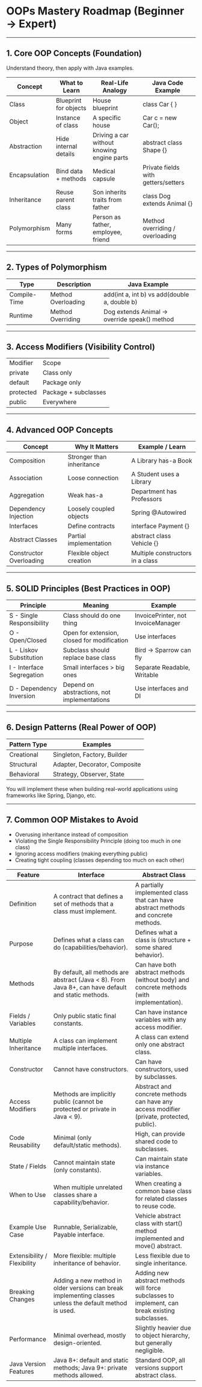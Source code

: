 

# OOPs Mastery Roadmap (Beginner → Expert)

---

## 1. Core OOP Concepts (Foundation)

Understand theory, then apply with Java examples.

| Concept       | What to Learn         | Real-Life Analogy                          | Java Code Example                   |
| ------------- | --------------------- | ------------------------------------------ | ----------------------------------- |
| Class         | Blueprint for objects | House blueprint                            | class Car { }                       |
| Object        | Instance of class     | A specific house                           | Car c = new Car();                  |
| Abstraction   | Hide internal details | Driving a car without knowing engine parts | abstract class Shape {}             |
| Encapsulation | Bind data + methods   | Medical capsule                            | Private fields with getters/setters |
| Inheritance   | Reuse parent class    | Son inherits traits from father            | class Dog extends Animal {}         |
| Polymorphism  | Many forms            | Person as father, employee, friend         | Method overriding / overloading     |

---

## 2. Types of Polymorphism


| Type         | Description        | Java Example                                 |
| ------------ | ------------------ | -------------------------------------------- |
| Compile-Time | Method Overloading | add(int a, int b) vs add(double a, double b) |
| Runtime      | Method Overriding  | Dog extends Animal → override speak() method |

---

## 3. Access Modifiers (Visibility Control)

|   |   |
|---|---|
|Modifier|Scope|
|private|Class only|
|default|Package only|
|protected|Package + subclasses|
|public|Everywhere|

---

## 4. Advanced OOP Concepts


| Concept                 | Why It Matters            | Example / Learn                  |
| ----------------------- | ------------------------- | -------------------------------- |
| Composition             | Stronger than inheritance | A Library has-a Book             |
| Association             | Loose connection          | A Student uses a Library         |
| Aggregation             | Weak has-a                | Department has Professors        |
| Dependency Injection    | Loosely coupled objects   | Spring @Autowired                |
| Interfaces              | Define contracts          | interface Payment {}             |
| Abstract Classes        | Partial implementation    | abstract class Vehicle {}        |
| Constructor Overloading | Flexible object creation  | Multiple constructors in a class |

---

## 5. SOLID Principles (Best Practices in OOP)


| Principle                 | Meaning                                     | Example                            |
| ------------------------- | ------------------------------------------- | ---------------------------------- |
| S - Single Responsibility | Class should do one thing                   | InvoicePrinter, not InvoiceManager |
| O - Open/Closed           | Open for extension, closed for modification | Use interfaces                     |
| L - Liskov Substitution   | Subclass should replace base class          | Bird → Sparrow can fly             |
| I - Interface Segregation | Small interfaces > big ones                 | Separate Readable, Writable        |
| D - Dependency Inversion  | Depend on abstractions, not implementations | Use interfaces and DI              |

---

## 6. Design Patterns (Real Power of OOP)

| Pattern Type | Examples                      |
| ------------ | ----------------------------- |
| Creational   | Singleton, Factory, Builder   |
| Structural   | Adapter, Decorator, Composite |
| Behavioral   | Strategy, Observer, State     |

You will implement these when building real-world applications using frameworks like Spring, Django, etc.

---

## 7. Common OOP Mistakes to Avoid

- Overusing inheritance instead of composition  
- Violating the Single Responsibility Principle (doing too much in one class)  
- Ignoring access modifiers (making everything public)  
- Creating tight coupling (classes depending too much on each other)  

| Feature                     | Interface                                                                                               | Abstract Class                                                                                 |
| --------------------------- | ------------------------------------------------------------------------------------------------------- | ---------------------------------------------------------------------------------------------- |
| Definition                  | A contract that defines a set of methods that a class must implement.                                   | A partially implemented class that can have abstract methods and concrete methods.             |
| Purpose                     | Defines what a class can do (capabilities/behavior).                                                    | Defines what a class is (structure + some shared behavior).                                    |
| Methods                     | By default, all methods are abstract (Java < 8). From Java 8+, can have default and static methods.     | Can have both abstract methods (without body) and concrete methods (with implementation).      |
| Fields / Variables          | Only public static final constants.                                                                     | Can have instance variables with any access modifier.                                          |
| Multiple Inheritance        | A class can implement multiple interfaces.                                                              | A class can extend only one abstract class.                                                    |
| Constructor                 | Cannot have constructors.                                                                               | Can have constructors, used by subclasses.                                                     |
| Access Modifiers            | Methods are implicitly public (cannot be protected or private in Java < 9).                             | Abstract and concrete methods can have any access modifier (private, protected, public).       |
| Code Reusability            | Minimal (only default/static methods).                                                                  | High, can provide shared code to subclasses.                                                   |
| State / Fields              | Cannot maintain state (only constants).                                                                 | Can maintain state via instance variables.                                                     |
| When to Use                 | When multiple unrelated classes share a capability/behavior.                                            | When creating a common base class for related classes to reuse code.                           |
| Example Use Case            | Runnable, Serializable, Payable interface.                                                              | Vehicle abstract class with start() method implemented and move() abstract.                    |
| Extensibility / Flexibility | More flexible: multiple inheritance of behavior.                                                        | Less flexible due to single inheritance.                                                       |
| Breaking Changes            | Adding a new method in older versions can break implementing classes unless the default method is used. | Adding new abstract methods will force subclasses to implement, can break existing subclasses. |
| Performance                 | Minimal overhead, mostly design-oriented.                                                               | Slightly heavier due to object hierarchy, but generally negligible.                            |
| Java Version Features       | Java 8+: default and static methods; Java 9+: private methods allowed.                                  | Standard OOP, all versions support abstract class.                                             |



